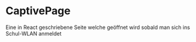 # CaptivePage
Eine in React geschriebene Seite welche geöffnet wird sobald man sich ins Schul-WLAN anmeldet
